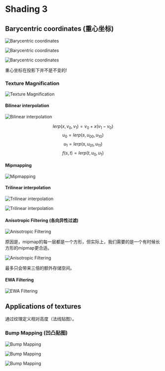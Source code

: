 # Shading 3

## Barycentric coordinates (重心坐标)

![Barycentric coordinates](./images/P9-0.png)

![Barycentric coordinates](./images/P9-1.png)

![Barycentric coordinates](./images/P9-2.png)

重心坐标在投影下并不是不变的!

### Texture Magnification

![Texture Magnification](./images/P9-3.png)

#### Bilinear interpolation

![Bilinear interpolation](./images/P9-4.png)

$$ lerp(x, v_0, v_1) = v_0 + x(v_1 - v_0) $$
$$ u_0 = lerp(s, u_{00}, u_{10}) $$
$$ u_1 = lerp(s, u_{01}, u_{11}) $$
$$ f(s, t) = lerp(t, u_0, u_1) $$

#### Mipmapping

![Mipmapping](./images/P9-5.png)

#### Trilinear interpolation

![Trilinear interpolation](./images/P9-6.png)

![Trilinear interpolation](./images/P9-7.png)

#### Anisotropic Filtering (各向异性过滤)

![Anisotropic Filtering](./images/P9-8.png)

原因是，mipmap的每一层都是一个方形，但实际上，我们需要的是一个有时候长方形的mipmap更合适。

![Anisotropic Filtering](./images/P9-8-0.png)

最多只会带来三倍的额外存储空间。

#### EWA Filtering

![EWA Filtering](./images/P9-9.png)

## Applications of textures

通过纹理定义相对高度（法线贴图）。

### Bump Mapping (凹凸贴图)

![Bump Mapping](./images/P9-10.png)

![Bump Mapping](./images/P9-11.png)

![Bump Mapping](./images/P9-12.png)
